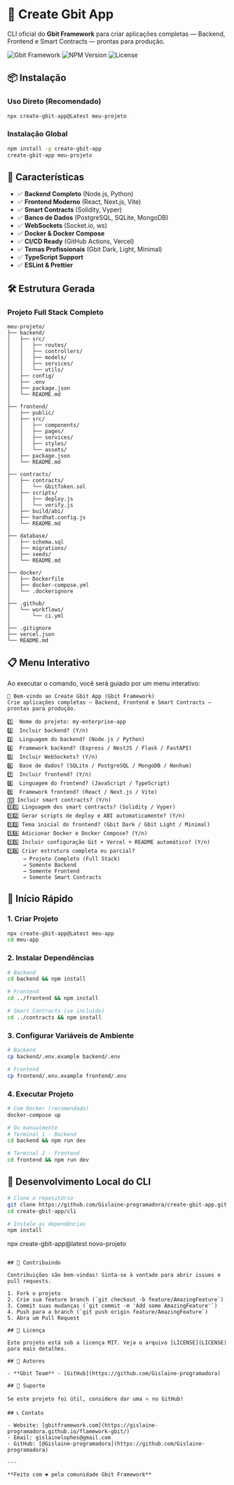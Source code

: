 # 🚀 Create Gbit App

CLI oficial do **Gbit Framework** para criar aplicações completas — Backend, Frontend e Smart Contracts — prontas para produção.

![Gbit Framework](https://img.shields.io/badge/Gbit-Framework-red?style=for-the-badge)
![NPM Version](https://img.shields.io/npm/v/create-gbit-app?style=for-the-badge)
![License](https://img.shields.io/badge/license-MIT-green?style=for-the-badge)

## 📦 Instalação

### Uso Direto (Recomendado)

```bash
npx create-gbit-app@Latest meu-projeto
```

### Instalação Global

```bash
npm install -g create-gbit-app
create-gbit-app meu-projeto
```

## 🎯 Características

- ✅ **Backend Completo** (Node.js, Python)
- ✅ **Frontend Moderno** (React, Next.js, Vite)
- ✅ **Smart Contracts** (Solidity, Vyper)
- ✅ **Banco de Dados** (PostgreSQL, SQLite, MongoDB)
- ✅ **WebSockets** (Socket.io, ws)
- ✅ **Docker & Docker Compose**
- ✅ **CI/CD Ready** (GitHub Actions, Vercel)
- ✅ **Temas Profissionais** (Gbit Dark, Light, Minimal)
- ✅ **TypeScript Support**
- ✅ **ESLint & Prettier**

## 🛠️ Estrutura Gerada

### Projeto Full Stack Completo

```
meu-projeto/
├── backend/
│   ├── src/
│   │   ├── routes/
│   │   ├── controllers/
│   │   ├── models/
│   │   ├── services/
│   │   └── utils/
│   ├── config/
│   ├── .env
│   ├── package.json
│   └── README.md
│
├── frontend/
│   ├── public/
│   ├── src/
│   │   ├── components/
│   │   ├── pages/
│   │   ├── services/
│   │   ├── styles/
│   │   └── assets/
│   ├── package.json
│   └── README.md
│
├── contracts/
│   ├── contracts/
│   │   └── GbitToken.sol
│   ├── scripts/
│   │   ├── deploy.js
│   │   └── verify.js
│   ├── build/abi/
│   ├── hardhat.config.js
│   └── README.md
│
├── database/
│   ├── schema.sql
│   ├── migrations/
│   ├── seeds/
│   └── README.md
│
├── docker/
│   ├── Dockerfile
│   ├── docker-compose.yml
│   └── .dockerignore
│
├── .github/
│   └── workflows/
│       └── ci.yml
│
├── .gitignore
├── vercel.json
└── README.md
```

## 📋 Menu Interativo

Ao executar o comando, você será guiado por um menu interativo:

```
🚀 Bem-vindo ao Create Gbit App (Gbit Framework)
Crie aplicações completas — Backend, Frontend e Smart Contracts — prontas para produção.

1️⃣  Nome do projeto: my-enterprise-app
2️⃣  Incluir backend? (Y/n)
3️⃣  Linguagem do backend? (Node.js / Python)
4️⃣  Framework backend? (Express / NestJS / Flask / FastAPI)
5️⃣  Incluir WebSockets? (Y/n)
6️⃣  Base de dados? (SQLite / PostgreSQL / MongoDB / Nenhum)
7️⃣  Incluir frontend? (Y/n)
8️⃣  Linguagem do frontend? (JavaScript / TypeScript)
9️⃣  Framework frontend? (React / Next.js / Vite)
🔟 Incluir smart contracts? (Y/n)
1️⃣1️⃣ Linguagem dos smart contracts? (Solidity / Vyper)
1️⃣2️⃣ Gerar scripts de deploy e ABI automaticamente? (Y/n)
1️⃣3️⃣ Tema inicial do frontend? (Gbit Dark / Gbit Light / Minimal)
1️⃣4️⃣ Adicionar Docker e Docker Compose? (Y/n)
1️⃣5️⃣ Incluir configuração Git + Vercel + README automático? (Y/n)
1️⃣6️⃣ Criar estrutura completa ou parcial?
     → Projeto Completo (Full Stack)
     → Somente Backend
     → Somente Frontend
     → Somente Smart Contracts
```

## 🚀 Início Rápido

### 1. Criar Projeto

```bash
npx create-gbit-app@Latest meu-app
cd meu-app
```

### 2. Instalar Dependências

```bash
# Backend
cd backend && npm install

# Frontend
cd ../frontend && npm install

# Smart Contracts (se incluído)
cd ../contracts && npm install
```

### 3. Configurar Variáveis de Ambiente

```bash
# Backend
cp backend/.env.example backend/.env

# Frontend
cp frontend/.env.example frontend/.env
```

### 4. Executar Projeto

```bash
# Com Docker (recomendado)
docker-compose up

# Ou manualmente
# Terminal 1 - Backend
cd backend && npm run dev

# Terminal 2 - Frontend
cd frontend && npm run dev
```

## 🧪 Desenvolvimento Local do CLI



```bash
# Clone o repositório
git clone https://github.com/Gislaine-programadora/create-gbit-app.git
cd create-gbit-app/cli

# Instale as dependências
npm install


```



npx create-gbit-app@latest novo-projeto
```

## 🤝 Contribuindo

Contribuições são bem-vindas! Sinta-se à vontade para abrir issues e pull requests.

1. Fork o projeto
2. Crie sua feature branch (`git checkout -b feature/AmazingFeature`)
3. Commit suas mudanças (`git commit -m 'Add some AmazingFeature'`)
4. Push para a branch (`git push origin feature/AmazingFeature`)
5. Abra um Pull Request

## 📄 Licença

Este projeto está sob a licença MIT. Veja o arquivo [LICENSE](LICENSE) para mais detalhes.

## 👥 Autores

- **Gbit Team** - [GitHub](https://github.com/Gislaine-programadora)

## 🌟 Suporte

Se este projeto foi útil, considere dar uma ⭐️ no GitHub!

## 📞 Contato

- Website: [gbitframework.com](https://gislaine-programadora.github.io/flamework-gbit/)
- Email: gislainelophes@gmail.com
- GitHub: [@Gislaine-programadora](https://github.com/Gislaine-programadora)

---

**Feito com ❤️ pela comunidade Gbit Framework**
